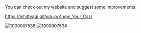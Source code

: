 You can check out my website and suggest some improvements.

https://nihittyagi.github.io/Know_Your_Css/

![1000007536](https://github.com/user-attachments/assets/d229bd4a-d899-40ec-a8a1-127de0f17181)
![1000007534](https://github.com/user-attachments/assets/d22caae8-8f60-4851-aa23-476f4471f00f)
